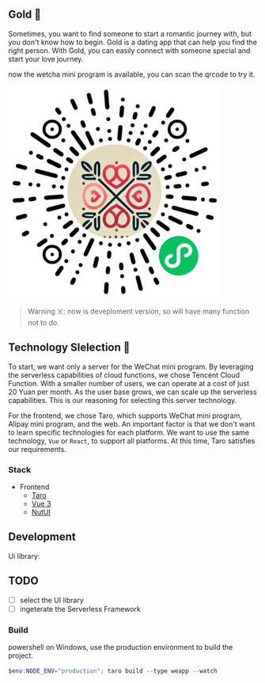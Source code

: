 ## Gold 🎉

Sometimes, you want to find someone to start a romantic journey with, but you don't know how to begin. Gold is a dating app that can help you find the right person. With Gold, you can easily connect with someone special and start your love journey.

now the wetcha mini program is available, you can scan the qrcode to try it. 

![qrcode](doc/qrcode.jpg)

> Warning ☠️: now is deveploment version, so will have many function not to do. 

## Technology Slelection 🎃

To start, we want only a server for the WeChat mini program. By leveraging the serverless capabilities of cloud functions, we chose Tencent Cloud Function. With a smaller number of users, we can operate at a cost of just 20 Yuan per month. As the user base grows, we can scale up the serverless capabilities. This is our reasoning for selecting this server technology.

For the frontend, we chose Taro, which supports WeChat mini program, Alipay mini program, and the web. An important factor is that we don't want to learn specific technologies for each platform. We want to use the same technology, `Vue` or `React`, to support all platforms. At this time, Taro satisfies our requirements.

### Stack

- Frontend
  - [Taro](https://taro.jd.com/)
  - [Vue 3](https://v3.vuejs.org/guide/introduction.html)
  - [NutUI](https://nutui.jd.com/taro/vue/4x/#/zh-CN/guide/intro)

## Development

Ui library: 

## TODO

- [ ] select the UI library
- [ ] ingeterate the Serverless Framework

### Build

powershell on Windows, use the production environment to build the project.

```powershell
$env:NODE_ENV="production"; taro build --type weapp --watch
```
